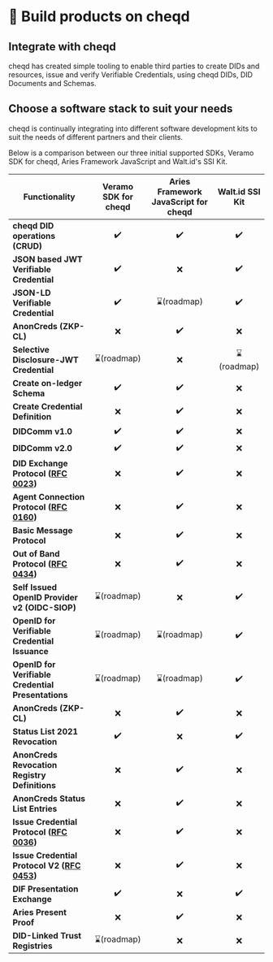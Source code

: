 # 🧰 Build products on cheqd

## Integrate with cheqd

cheqd has created simple tooling to enable third parties to create DIDs and resources, issue and verify Verifiable Credentials, using cheqd DIDs, DID Documents and Schemas.

## Choose a software stack to suit your needs

cheqd is continually integrating into different software development kits to suit the needs of different partners and their clients.

Below is a comparison between our three initial supported SDKs, Veramo SDK for cheqd, Aries Framework JavaScript and Walt.id's SSI Kit.

| Functionality                                                                                                                                            | Veramo SDK for cheqd | Aries Framework JavaScript for cheqd | Walt.id SSI Kit |
| -------------------------------------------------------------------------------------------------------------------------------------------------------- | :------------------: | :----------------------------------: | :-------------: |
| **cheqd DID operations (CRUD)**                                                                                                                          |          ✔️          |                  ✔️                  |        ✔️       |
| **JSON based JWT Verifiable Credential**                                                                                                                 |          ✔️          |                   ❌                  |        ✔️       |
| **JSON-LD Verifiable Credential**                                                                                                                        |          ✔️          |              ⌛(roadmap)              |        ✔️       |
| **AnonCreds (ZKP-CL)**                                                                                                                                   |           ❌          |                  ✔️                  |        ❌        |
| **Selective Disclosure-JWT Credential**                                                                                                                  |      ⌛(roadmap)      |                   ❌                  |    ⌛(roadmap)   |
| **Create on-ledger Schema**                                                                                                                              |          ✔️          |                  ✔️                  |        ❌        |
| **Create Credential Definition**                                                                                                                         |           ❌          |                  ✔️                  |        ❌        |
| **DIDComm v1.0**                                                                                                                                         |          ✔️          |                  ✔️                  |        ❌        |
| **DIDComm v2.0**                                                                                                                                         |          ✔️          |                  ✔️                  |        ❌        |
| **DID Exchange Protocol (**[**RFC 0023**](https://github.com/hyperledger/aries-rfcs/tree/main/features/0023-did-exchange)**)**                           |           ❌          |                  ✔️                  |        ❌        |
| **Agent Connection Protocol (**[**RFC 0160**](https://github.com/hyperledger/aries-rfcs/blob/main/features/0160-connection-protocol/README.md)**)**      |           ❌          |                  ✔️                  |        ❌        |
| **Basic Message Protocol**                                                                                                                               |           ❌          |                  ✔️                  |        ❌        |
| **Out of Band Protocol (**[**RFC 0434**](https://github.com/hyperledger/aries-rfcs/blob/main/features/0434-outofband/README.md)**)**                     |           ❌          |                  ✔️                  |        ❌        |
| **Self Issued OpenID Provider v2 (OIDC-SIOP)**                                                                                                           |      ⌛(roadmap)      |                   ❌                  |        ✔️       |
| **OpenID for Verifiable Credential Issuance**                                                                                                            |      ⌛(roadmap)      |              ⌛(roadmap)              |        ✔️       |
| **OpenID for Verifiable Credential Presentations**                                                                                                       |      ⌛(roadmap)      |              ⌛(roadmap)              |        ✔️       |
| **AnonCreds (ZKP-CL)**                                                                                                                                   |           ❌          |                  ✔️                  |        ❌        |
| **Status List 2021 Revocation**                                                                                                                          |          ✔️          |                   ❌                  |        ✔️       |
| **AnonCreds Revocation Registry Definitions**                                                                                                            |           ❌          |                  ✔️                  |        ❌        |
| **AnonCreds Status List Entries**                                                                                                                        |           ❌          |                  ✔️                  |        ❌        |
| **Issue Credential Protocol (**[**RFC 0036**](https://github.com/hyperledger/aries-rfcs/blob/master/features/0036-issue-credential/README.md)**)**       |           ❌          |                  ✔️                  |        ❌        |
| **Issue Credential Protocol V2 (**[**RFC 0453**](https://github.com/hyperledger/aries-rfcs/blob/master/features/0453-issue-credential-v2/README.md)**)** |           ❌          |                  ✔️                  |        ❌        |
| **DIF Presentation Exchange**                                                                                                                            |          ✔️          |                   ❌                  |        ✔️       |
| **Aries Present Proof**                                                                                                                                  |           ❌          |                  ✔️                  |        ❌        |
| **DID-Linked Trust Registries**                                                                                                                          |      ⌛(roadmap)      |                   ❌                  |        ❌        |
